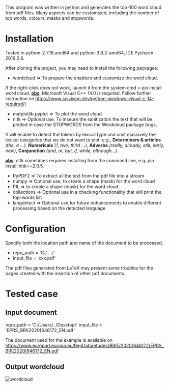 This program was written in python and generates the top-100 word cloud from pdf files. Many aspects can be customized, including the number of top words, colours, masks and stopwords.

# Installation 

Tested in python-2.7.18.amd64 and python-3.8.2-amd64, IDE Pycharm 2019.2.6.

After cloning the project, you may need to install the following packages:

* wordcloud  => To prepare the enablers and customize the word cloud.

If the right-click does not work, launch it from the system cmd > pip install word cloud.
**<ins>obs</ins>**: Microsoft Visual C++ 14.0 is required. Follow further instruction on https://www.scivision.dev/python-windows-visual-c-14-required/)

* matplotlib.pyplot => To plot the word cloud
* nltk => Optional use. To inseure the sanitization the text that will be plotted in case the STOPWORDS from the Wordcloud package bugs. 

It will enable to detect the tokens by lexical type and omit massively the lexical categories that we do not want to plot. 
e.g., **Determiners & articles** *(the, a ...)*, **Numericals** *(1, two, third ...)*,  **Adverbs** *(really, already, still, early, now)*, **Conjunction** *(and, or, but, if, while, although...)*. 

**<ins>obs</ins>**: nltk sometimes requires installing from the command line, e.g. pip install nltk==2.0.5.

* PyPDF2 => To extract all the text from the pdf file into a stream
* numpy => Optional use, to create a shape (mask) for the word cloud
* PIL => to create a shape (mask) for the word cloud
* collections => Optional use in a checking  functionality that will print the top-words list
* langdetect => Optional use for future enhancements to enable different processing based on the detected language

# Configuration
Specify both the location path and name of the document to be processed.

* repo_path = 'C:/..../'
* input_file = 'xxx.pdf'

The pdf files generated from LaTeX may present some troubles for the pages created with the insertion of other pdf documents.

# Tested case
## Input document
repo_path = 'C:/Users/../Desktop/'
input_file = 'EPRS_BRI(2020)646172_EN.pdf' 

The document  used for the example is available on https://www.europarl.europa.eu/RegData/etudes/BRIE/2020/646172/EPRS_BRI(2020)646172_EN.pdf

## Output wordcloud
![wordcloud](https://user-images.githubusercontent.com/28622444/81429128-43904f00-9155-11ea-94e6-e9b58ef072ca.png)

